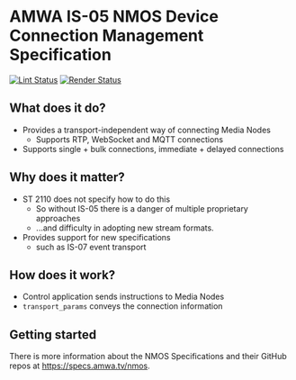 # AMWA IS-05 NMOS Device Connection Management Specification

[![Lint Status](https://github.com/AMWA-TV/nmos-device-connection-management/workflows/Lint/badge.svg)](https://github.com/AMWA-TV/nmos-device-connection-management/actions?query=workflow%3ALint)
[![Render Status](https://github.com/AMWA-TV/nmos-device-connection-management/workflows/Render/badge.svg)](https://github.com/AMWA-TV/nmos-device-connection-management/actions?query=workflow%3ARender)

<!-- INTRO-START -->

## What does it do?

- Provides a transport-independent way of connecting Media Nodes
  - Supports RTP, WebSocket and MQTT connections
- Supports single + bulk connections, immediate + delayed connections

## Why does it matter?

- ST 2110 does not specify how to do this
  - So without IS-05 there is a danger of multiple proprietary approaches
  - ...and difficulty in adopting new stream formats.
- Provides support for new specifications
  - such as IS-07 event transport

## How does it work?

- Control application sends instructions to Media Nodes
- ``transport_params`` conveys the connection information

<!-- INTRO-END -->

## Getting started

There is more information about the NMOS Specifications and their GitHub repos at <https://specs.amwa.tv/nmos>.
